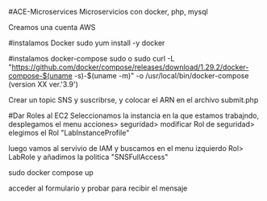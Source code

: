 #ACE-Microservices
Microservicios con docker, php, mysql

 Creamos una cuenta AWS

 #instalamos Docker 
 sudo yum install -y docker 
 
 #instalamos docker-compose
 sudo o	sudo curl -L "https://github.com/docker/compose/releases/download/1.29.2/docker-compose-$(uname -s)-$(uname -m)" -o /usr/local/bin/docker-compose  (version XX ver.'3.9')

 Crear un topic SNS y suscribrse, y colocar el ARN en el archivo submit.php

 #Dar Roles al EC2
 Seleccionamos la instancia en la que estamos trabajndo, desplegamos el menu acciones> seguridad> modificar Rol de seguridad> elegimos el Rol "LabInstanceProfile"
 
luego vamos al servivio de IAM y buscamos en el menu izquierdo Rol> LabRole y añadimos la politica "SNSFullAccess"

 sudo docker compose up 

 acceder al formulario y probar para recibir el mensaje 
